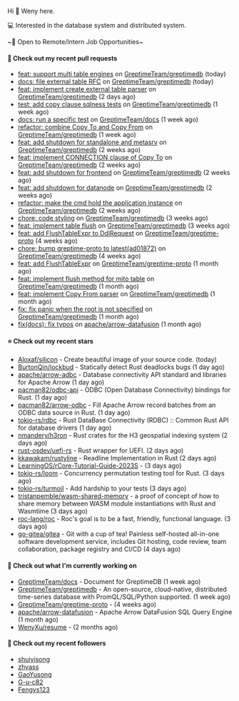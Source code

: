 Hi 👋 Weny here.

💻 Interested in the database system and distributed system.

~🍺 Open to Remote/Intern Job Opportunities~

#### 🔨 Check out my recent pull requests

- [feat: support multi table engines](https://github.com/GreptimeTeam/greptimedb/pull/1277) on [GreptimeTeam/greptimedb](https://github.com/GreptimeTeam/greptimedb) (today)
- [docs: file external table RFC](https://github.com/GreptimeTeam/greptimedb/pull/1274) on [GreptimeTeam/greptimedb](https://github.com/GreptimeTeam/greptimedb) (today)
- [feat: implement create external table parser](https://github.com/GreptimeTeam/greptimedb/pull/1252) on [GreptimeTeam/greptimedb](https://github.com/GreptimeTeam/greptimedb) (2 days ago)
- [test: add copy clause sqlness tests](https://github.com/GreptimeTeam/greptimedb/pull/1198) on [GreptimeTeam/greptimedb](https://github.com/GreptimeTeam/greptimedb) (1 week ago)
- [docs: run a specific test](https://github.com/GreptimeTeam/docs/pull/257) on [GreptimeTeam/docs](https://github.com/GreptimeTeam/docs) (1 week ago)
- [refactor: combine Copy To and Copy From](https://github.com/GreptimeTeam/greptimedb/pull/1197) on [GreptimeTeam/greptimedb](https://github.com/GreptimeTeam/greptimedb) (1 week ago)
- [feat: add shutdown for standalone and metasrv](https://github.com/GreptimeTeam/greptimedb/pull/1174) on [GreptimeTeam/greptimedb](https://github.com/GreptimeTeam/greptimedb) (2 weeks ago)
- [feat: implement CONNECTION clause of Copy To](https://github.com/GreptimeTeam/greptimedb/pull/1163) on [GreptimeTeam/greptimedb](https://github.com/GreptimeTeam/greptimedb) (2 weeks ago)
- [feat: add shutdown for frontend](https://github.com/GreptimeTeam/greptimedb/pull/1161) on [GreptimeTeam/greptimedb](https://github.com/GreptimeTeam/greptimedb) (2 weeks ago)
- [feat: add shutdown for datanode](https://github.com/GreptimeTeam/greptimedb/pull/1160) on [GreptimeTeam/greptimedb](https://github.com/GreptimeTeam/greptimedb) (2 weeks ago)
- [refactor: make the cmd hold the application instance](https://github.com/GreptimeTeam/greptimedb/pull/1159) on [GreptimeTeam/greptimedb](https://github.com/GreptimeTeam/greptimedb) (2 weeks ago)
- [chore: code styling](https://github.com/GreptimeTeam/greptimedb/pull/1137) on [GreptimeTeam/greptimedb](https://github.com/GreptimeTeam/greptimedb) (3 weeks ago)
- [feat: implement table flush](https://github.com/GreptimeTeam/greptimedb/pull/1121) on [GreptimeTeam/greptimedb](https://github.com/GreptimeTeam/greptimedb) (3 weeks ago)
- [feat: add FlushTableExpr to DdlRequest](https://github.com/GreptimeTeam/greptime-proto/pull/12) on [GreptimeTeam/greptime-proto](https://github.com/GreptimeTeam/greptime-proto) (4 weeks ago)
- [chore: bump greptime-proto to latest(ad01872)](https://github.com/GreptimeTeam/greptimedb/pull/1102) on [GreptimeTeam/greptimedb](https://github.com/GreptimeTeam/greptimedb) (4 weeks ago)
- [feat: add FlushTableExpr](https://github.com/GreptimeTeam/greptime-proto/pull/11) on [GreptimeTeam/greptime-proto](https://github.com/GreptimeTeam/greptime-proto) (1 month ago)
- [feat: implement flush method for mito table](https://github.com/GreptimeTeam/greptimedb/pull/1094) on [GreptimeTeam/greptimedb](https://github.com/GreptimeTeam/greptimedb) (1 month ago)
- [feat: implement Copy From parser](https://github.com/GreptimeTeam/greptimedb/pull/1092) on [GreptimeTeam/greptimedb](https://github.com/GreptimeTeam/greptimedb) (1 month ago)
- [fix: fix panic when the root is not specified](https://github.com/GreptimeTeam/greptimedb/pull/1089) on [GreptimeTeam/greptimedb](https://github.com/GreptimeTeam/greptimedb) (1 month ago)
- [fix(docs): fix typos](https://github.com/apache/arrow-datafusion/pull/5403) on [apache/arrow-datafusion](https://github.com/apache/arrow-datafusion) (1 month ago)

#### ⭐ Check out my recent stars

- [Aloxaf/silicon](https://github.com/Aloxaf/silicon) - Create beautiful image of your source code. (today)
- [BurtonQin/lockbud](https://github.com/BurtonQin/lockbud) - Statically detect Rust deadlocks bugs (1 day ago)
- [apache/arrow-adbc](https://github.com/apache/arrow-adbc) - Database connectivity API standard and libraries for Apache Arrow (1 day ago)
- [pacman82/odbc-api](https://github.com/pacman82/odbc-api) - ODBC (Open Database Connectivity) bindings for Rust. (1 day ago)
- [pacman82/arrow-odbc](https://github.com/pacman82/arrow-odbc) - Fill Apache Arrow record batches from an ODBC data source in Rust. (1 day ago)
- [tokio-rs/rdbc](https://github.com/tokio-rs/rdbc) - Rust DataBase Connectivity (RDBC) :: Common Rust API for database drivers (1 day ago)
- [nmandery/h3ron](https://github.com/nmandery/h3ron) - Rust crates for the H3 geospatial indexing system (2 days ago)
- [rust-osdev/uefi-rs](https://github.com/rust-osdev/uefi-rs) - Rust wrapper for UEFI. (2 days ago)
- [kkawakam/rustyline](https://github.com/kkawakam/rustyline) - Readline Implementation in Rust (2 days ago)
- [LearningOS/rCore-Tutorial-Guide-2023S](https://github.com/LearningOS/rCore-Tutorial-Guide-2023S) -  (3 days ago)
- [tokio-rs/loom](https://github.com/tokio-rs/loom) - Concurrency permutation testing tool for Rust. (3 days ago)
- [tokio-rs/turmoil](https://github.com/tokio-rs/turmoil) - Add hardship to your tests (3 days ago)
- [tristanpemble/wasm-shared-memory](https://github.com/tristanpemble/wasm-shared-memory) - a proof of concept of how to share memory between WASM module instantiations with Rust and Wasmtime (3 days ago)
- [roc-lang/roc](https://github.com/roc-lang/roc) - Roc&#39;s goal is to be a fast, friendly, functional language. (3 days ago)
- [go-gitea/gitea](https://github.com/go-gitea/gitea) - Git with a cup of tea! Painless self-hosted all-in-one software development service, includes Git hosting, code review, team collaboration, package registry and CI/CD (4 days ago)

#### 👷 Check out what I'm currently working on

- [GreptimeTeam/docs](https://github.com/GreptimeTeam/docs) - Document for GreptimeDB (1 week ago)
- [GreptimeTeam/greptimedb](https://github.com/GreptimeTeam/greptimedb) - An open-source, cloud-native, distributed time-series database with PromQL/SQL/Python supported. (1 week ago)
- [GreptimeTeam/greptime-proto](https://github.com/GreptimeTeam/greptime-proto) -  (4 weeks ago)
- [apache/arrow-datafusion](https://github.com/apache/arrow-datafusion) - Apache Arrow DataFusion SQL Query Engine (1 month ago)
- [WenyXu/resume](https://github.com/WenyXu/resume) -  (2 months ago)

#### 👯 Check out my recent followers

- [shuiyisong](https://github.com/shuiyisong)
- [zhyass](https://github.com/zhyass)
- [GaoYusong](https://github.com/GaoYusong)
- [G-u-c82](https://github.com/G-u-c82)
- [Fengys123](https://github.com/Fengys123)


